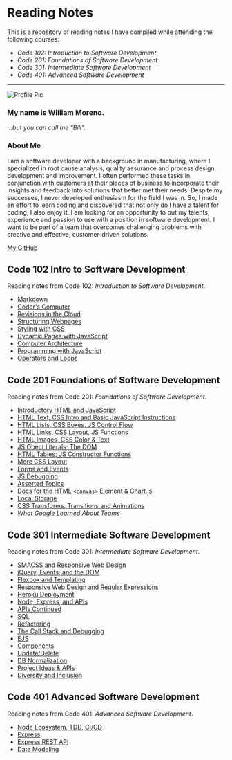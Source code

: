 # Reading Notes

This is a repository of reading notes I have compiled while attending the following courses:

- _Code 102: Introduction to Software Development_
- _Code 201: Foundations of Software Development_
- _Code 301: Intermediate Software Development_
- _Code 401: Advanced Software Development_

---

![Profile Pic](billprofile1020.jpg)

### My name is William Moreno.

_...but you can call me "Bill"._

### About Me

I am a software developer with a background in manufacturing, where I specialized in root cause analysis, quality assurance and process design, development and improvement. I often performed these tasks in conjunction with customers at their places of business to incorporate their insights and feedback into solutions that better met their needs.
Despite my successes, I never developed enthusiasm for the field I was in. So, I made an effort to learn coding and discovered that not only do I have a talent for coding, I also enjoy it. I am looking for an opportunity to put my talents, experience and passion to use with a position in software development. I want to be part of a team that overcomes challenging problems with creative and effective, customer-driven solutions.


[My GitHub](https://github.com/William-Moreno)

## Code 102 Intro to Software Development

Reading notes from Code 102: _Introduction to Software Development_.

- [Markdown](Code_102/markdown.md)
- [Coder's Computer](Code_102/coders_computer.md)
- [Revisions in the Cloud](Code_102/revisions_in_the_cloud.md)
- [Structuring Webpages](Code_102/structuring_webpages.md)
- [Styling with CSS](Code_102/css_styling.md)
- [Dynamic Pages with JavaScript](Code_102/dynamic_pages.md)
- [Computer Architecture](Code_102/computer_architecture.md)
- [Programming with JavaScript](Code_102/programming_javascript.md)
- [Operators and Loops](Code_102/operators_loops.md)

## Code 201 Foundations of Software Development

Reading notes from Code 201: _Foundations of Software Development_.

- [Introductory HTML and JavaScript](Code_201/class-01.md)
- [HTML Text, CSS Intro and Basic JavaScript Instructions](Code_201/class-02.md)
- [HTML Lists, CSS Boxes, JS Control Flow](Code_201/class-03.md)
- [HTML Links, CSS Layout, JS Functions](Code_201/class-04.md)
- [HTML Images, CSS Color & Text](Code_201/class-05.md)
- [JS Obect Literals; The DOM](Code_201/class-06.md)
- [HTML Tables; JS Constructor Functions](Code_201/class-07.md)
- [More CSS Layout](Code_201/class-08.md)
- [Forms and Events](Code_201/class-09.md)
- [JS Debugging](Code_201/class-10.md)
- [Assorted Topics](Code_201/class-11.md)
- [Docs for the HTML `<canvas>` Element & Chart.js](Code_201/class-12.md)
- [Local Storage](Code_201/class-13.md)
- [CSS Transforms, Transitions and Animations](Code_201/class-14a.md)
- [_What Google Learned About Teams_](Code_201/class-14b.md)

## Code 301 Intermediate Software Development

Reading notes from Code 301: _Intermediate Software Development_.

- [SMACSS and Responsive Web Design](Code_301/class-01.md)
- [jQuery, Events, and the DOM](Code_301/class-02.md)
- [Flexbox and Templating](Code_301/class-03.md)
- [Responsive Web Design and Regular Expressions](Code_301/class-04.md)
- [Heroku Deployment](Code_301/class-05.md)
- [Node, Express, and APIs](Code_301/class-06.md)
- [APIs Continued](Code_301/class-07.md)
- [SQL](Code_301/class-08.md)
- [Refactoring](Code_301/class-09.md)
- [The Call Stack and Debugging](Code_301/class-10.md)
- [EJS](Code_301/class-11.md)
- [Components](Code_301/class-12.md)
- [Update/Delete](Code_301/class-13.md)
- [DB Normalization](Code_301/class-14a.md)
- [Project Ideas & APIs](Code_301/class-14b.md)
- [Diversity and Inclusion](Code_301/class-15.md)

## Code 401 Advanced Software Development

Reading notes from Code 401: _Advanced Software Development_.

- [Node Ecosystem, TDD, CI/CD](Code_401/Class_01.md)
- [Express](Code_401/class_02.md)
- [Express REST API](Code_401/class_03.md)
- [Data Modeling](Code_401/class_04.md)

